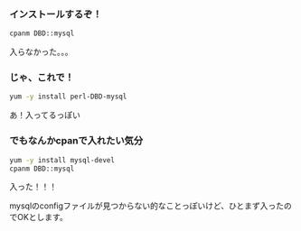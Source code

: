 ### インストールするぞ！
```sh
cpanm DBD::mysql
```
入らなかった。。。

### じゃ、これで！
```sh
yum -y install perl-DBD-mysql
```
あ！入ってるっぽい

### でもなんかcpanで入れたい気分
```sh
yum -y install mysql-devel
cpanm DBD::mysql
```
入った！！！

mysqlのconfigファイルが見つからない的なことっぽいけど、ひとまず入ったのでOKとします。
